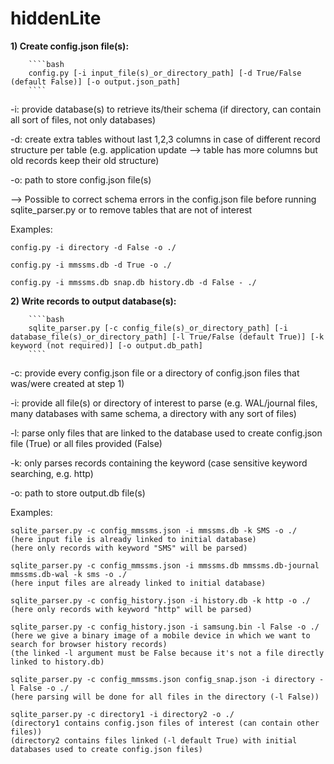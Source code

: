 # hiddenLite
 
**1) Create config.json file(s):**

        ````bash
        config.py [-i input_file(s)_or_directory_path] [-d True/False (default False)] [-o output.json_path]
        ````

-i: provide database(s) to retrieve its/their schema (if directory, can contain all sort of files, not only databases)

-d: create extra tables without last 1,2,3 columns in case of different record structure per table 
(e.g. application update --> table has more columns but old records keep their old structure)

-o: path to store config.json file(s)


--> Possible to correct schema errors in the config.json file before running sqlite_parser.py or to remove tables that are not of interest



Examples:

    config.py -i directory -d False -o ./

    config.py -i mmssms.db -d True -o ./

    config.py -i mmssms.db snap.db history.db -d False - ./





**2) Write records to output database(s):**

        ````bash
        sqlite_parser.py [-c config_file(s)_or_directory_path] [-i database_file(s)_or_directory_path] [-l True/False (default True)] [-k keyword (not required)] [-o output.db_path]
        ````

-c: provide every config.json file or a directory of config.json files that was/were created at step 1)

-i: provide all file(s) or directory of interest to parse 
(e.g. WAL/journal files, many databases with same schema, a directory with any sort of files)

-l: parse only files that are linked to the database used to create config.json file (True) or all files provided (False)

-k: only parses records containing the keyword 
(case sensitive keyword searching, e.g. http)

-o: path to store output.db file(s)



Examples:

    sqlite_parser.py -c config_mmssms.json -i mmssms.db -k SMS -o ./
    (here input file is already linked to initial database)
    (here only records with keyword "SMS" will be parsed)
    
    sqlite_parser.py -c config_mmssms.json -i mmssms.db mmssms.db-journal mmssms.db-wal -k sms -o ./
    (here input files are already linked to initial database)

    sqlite_parser.py -c config_history.json -i history.db -k http -o ./
    (here only records with keyword "http" will be parsed)

    sqlite_parser.py -c config_history.json -i samsung.bin -l False -o ./
    (here we give a binary image of a mobile device in which we want to search for browser history records)
    (the linked -l argument must be False because it's not a file directly linked to history.db)

    sqlite_parser.py -c config_mmssms.json config_snap.json -i directory -l False -o ./
    (here parsing will be done for all files in the directory (-l False))

    sqlite_parser.py -c directory1 -i directory2 -o ./
    (directory1 contains config.json files of interest (can contain other files))
    (directory2 contains files linked (-l default True) with initial databases used to create config.json files)